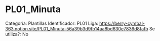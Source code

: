 # PL01_Minuta

Categoría: Plantillas
Identificador: PL01
Liga: https://berry-cymbal-363.notion.site/PL01_Minuta-56a39b3d9fb14aa8bd630e7836d8fafb
Se utiliza?: No
